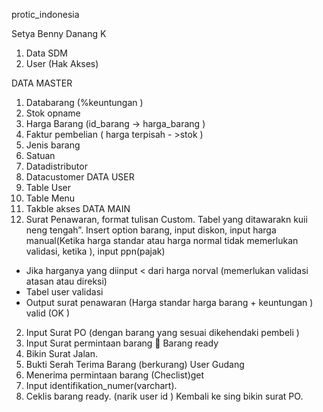 protic_indonesia

Setya Benny Danang K

1.	Data SDM
2.	User (Hak Akses)

DATA MASTER
1.	Databarang  (%keuntungan )
2.	Stok opname
3.	Harga Barang (id_barang -> harga_barang )
4.	Faktur pembelian ( harga terpisah - >stok )
5.	Jenis barang
6.	Satuan
7.	Datadistributor
8.	Datacustomer
DATA USER
1.	Table User
2.	Table Menu
3.	Takble akses
DATA MAIN
1.	Surat Penawaran, format tulisan Custom. Tabel yang ditawarakn kuii neng tengah”. Insert option barang, input diskon, input harga manual(Ketika harga standar atau harga normal tidak memerlukan validasi, ketika ), input ppn(pajak)
-	Jika harganya yang diinput < dari harga norval (memerlukan validasi atasan atau direksi)
-	Tabel user validasi
-	Output surat penawaran
(Harga standar harga barang + keuntungan ) valid (OK )
2.	Input Surat PO (dengan barang yang sesuai dikehendaki pembeli )
3.	Input Surat permintaan barang
	Barang ready
4.	Bikin Surat Jalan.
5.	Bukti Serah Terima Barang (berkurang)
User Gudang
1.	Menerima permintaan barang (Checlist)get
2.	Input identifikation_numer(varchart).
3.	Ceklis barang ready. (narik user id )
Kembali ke sing bikin surat PO.




